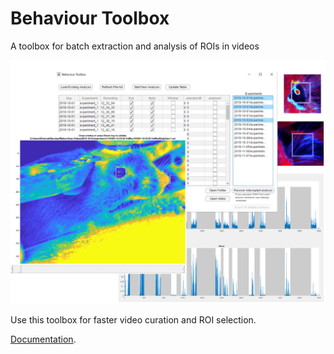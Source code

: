 # Behaviour Toolbox

A toolbox for batch extraction and analysis of ROIs in videos

![Readme_im1](docs/media/Readme_im1.png)

Use this toolbox for faster video curation and ROI selection. 

[Documentation](docs/Documentation.md).
